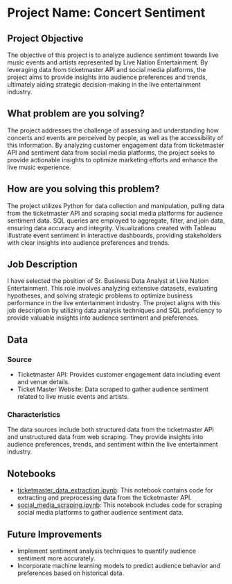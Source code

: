 # Project Name: Concert Sentiment

## Project Objective
The objective of this project is to analyze audience sentiment towards live music events and artists represented by Live Nation Entertainment. By leveraging data from ticketmaster API and social media platforms, the project aims to provide insights into audience preferences and trends, ultimately aiding strategic decision-making in the live entertainment industry.

## What problem are you solving?
The project addresses the challenge of assessing and understanding how concerts and events are perceived by people, as well as the accessibility of this information. By analyzing customer engagement data from ticketmaster API and sentiment data from social media platforms, the project seeks to provide actionable insights to optimize marketing efforts and enhance the live music experience.

## How are you solving this problem?
The project utilizes Python for data collection and manipulation, pulling data from the ticketmaster API and scraping social media platforms for audience sentiment data. SQL queries are employed to aggregate, filter, and join data, ensuring data accuracy and integrity. Visualizations created with Tableau illustrate event sentiment in interactive dashboards, providing stakeholders with clear insights into audience preferences and trends.

## Job Description
I have selected the position of Sr. Business Data Analyst at Live Nation Entertainment. This role involves analyzing extensive datasets, evaluating hypotheses, and solving strategic problems to optimize business performance in the live entertainment industry. The project aligns with this job description by utilizing data analysis techniques and SQL proficiency to provide valuable insights into audience sentiment and preferences.

## Data
### Source
- Ticketmaster API: Provides customer engagement data including event and venue details.
- Ticket Master Website: Data scraped to gather audience sentiment related to live music events and artists.

### Characteristics
The data sources include both structured data from the ticketmaster API and unstructured data from web scraping. They provide insights into audience preferences, trends, and sentiment within the live entertainment industry.

## Notebooks
- [ticketmaster_data_extraction.ipynb](link): This notebook contains code for extracting and preprocessing data from the ticketmaster API.
- [social_media_scraping.ipynb](link): This notebook includes code for scraping social media platforms to gather audience sentiment data.

## Future Improvements
- Implement sentiment analysis techniques to quantify audience sentiment more accurately.
- Incorporate machine learning models to predict audience behavior and preferences based on historical data.

